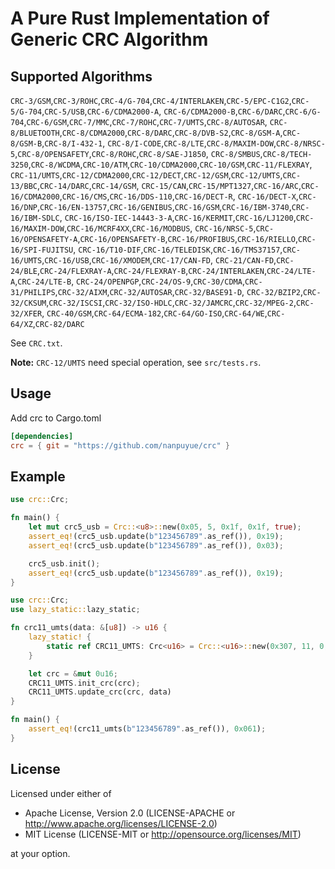 # A Pure Rust Implementation of Generic CRC Algorithm

## Supported Algorithms

`CRC-3/GSM`,`CRC-3/ROHC`,`CRC-4/G-704`,`CRC-4/INTERLAKEN`,`CRC-5/EPC-C1G2`,`CRC-5/G-704`,`CRC-5/USB`,`CRC-6/CDMA2000-A`,
`CRC-6/CDMA2000-B`,`CRC-6/DARC`,`CRC-6/G-704`,`CRC-6/GSM`,`CRC-7/MMC`,`CRC-7/ROHC`,`CRC-7/UMTS`,`CRC-8/AUTOSAR`,
`CRC-8/BLUETOOTH`,`CRC-8/CDMA2000`,`CRC-8/DARC`,`CRC-8/DVB-S2`,`CRC-8/GSM-A`,`CRC-8/GSM-B`,`CRC-8/I-432-1`,
`CRC-8/I-CODE`,`CRC-8/LTE`,`CRC-8/MAXIM-DOW`,`CRC-8/NRSC-5`,`CRC-8/OPENSAFETY`,`CRC-8/ROHC`,`CRC-8/SAE-J1850`,
`CRC-8/SMBUS`,`CRC-8/TECH-3250`,`CRC-8/WCDMA`,`CRC-10/ATM`,`CRC-10/CDMA2000`,`CRC-10/GSM`,`CRC-11/FLEXRAY`,
`CRC-11/UMTS`,`CRC-12/CDMA2000`,`CRC-12/DECT`,`CRC-12/GSM`,`CRC-12/UMTS`,`CRC-13/BBC`,`CRC-14/DARC`,`CRC-14/GSM`,
`CRC-15/CAN`,`CRC-15/MPT1327`,`CRC-16/ARC`,`CRC-16/CDMA2000`,`CRC-16/CMS`,`CRC-16/DDS-110`,`CRC-16/DECT-R`,
`CRC-16/DECT-X`,`CRC-16/DNP`,`CRC-16/EN-13757`,`CRC-16/GENIBUS`,`CRC-16/GSM`,`CRC-16/IBM-3740`,`CRC-16/IBM-SDLC`,
`CRC-16/ISO-IEC-14443-3-A`,`CRC-16/KERMIT`,`CRC-16/LJ1200`,`CRC-16/MAXIM-DOW`,`CRC-16/MCRF4XX`,`CRC-16/MODBUS`,
`CRC-16/NRSC-5`,`CRC-16/OPENSAFETY-A`,`CRC-16/OPENSAFETY-B`,`CRC-16/PROFIBUS`,`CRC-16/RIELLO`,`CRC-16/SPI-FUJITSU`,
`CRC-16/T10-DIF`,`CRC-16/TELEDISK`,`CRC-16/TMS37157`,`CRC-16/UMTS`,`CRC-16/USB`,`CRC-16/XMODEM`,`CRC-17/CAN-FD`,
`CRC-21/CAN-FD`,`CRC-24/BLE`,`CRC-24/FLEXRAY-A`,`CRC-24/FLEXRAY-B`,`CRC-24/INTERLAKEN`,`CRC-24/LTE-A`,`CRC-24/LTE-B`,
`CRC-24/OPENPGP`,`CRC-24/OS-9`,`CRC-30/CDMA`,`CRC-31/PHILIPS`,`CRC-32/AIXM`,`CRC-32/AUTOSAR`,`CRC-32/BASE91-D`,
`CRC-32/BZIP2`,`CRC-32/CKSUM`,`CRC-32/ISCSI`,`CRC-32/ISO-HDLC`,`CRC-32/JAMCRC`,`CRC-32/MPEG-2`,`CRC-32/XFER`,
`CRC-40/GSM`,`CRC-64/ECMA-182`,`CRC-64/GO-ISO`,`CRC-64/WE`,`CRC-64/XZ`,`CRC-82/DARC`

See `CRC.txt`.

**Note:** `CRC-12/UMTS` need special operation, see `src/tests.rs`.

## Usage

Add crc to Cargo.toml

```toml
[dependencies]
crc = { git = "https://github.com/nanpuyue/crc" }
```

## Example

```rust
use crc::Crc;

fn main() {
    let mut crc5_usb = Crc::<u8>::new(0x05, 5, 0x1f, 0x1f, true);
    assert_eq!(crc5_usb.update(b"123456789".as_ref()), 0x19);
    assert_eq!(crc5_usb.update(b"123456789".as_ref()), 0x03);

    crc5_usb.init();
    assert_eq!(crc5_usb.update(b"123456789".as_ref()), 0x19);
}
```

```rust
use crc::Crc;
use lazy_static::lazy_static;

fn crc11_umts(data: &[u8]) -> u16 {
    lazy_static! {
        static ref CRC11_UMTS: Crc<u16> = Crc::<u16>::new(0x307, 11, 0, 0, false);
    }

    let crc = &mut 0u16;
    CRC11_UMTS.init_crc(crc);
    CRC11_UMTS.update_crc(crc, data)
}

fn main() {
    assert_eq!(crc11_umts(b"123456789".as_ref()), 0x061);
}
```

## License

Licensed under either of

* Apache License, Version 2.0 (LICENSE-APACHE or http://www.apache.org/licenses/LICENSE-2.0)
* MIT License (LICENSE-MIT or http://opensource.org/licenses/MIT)

at your option.
